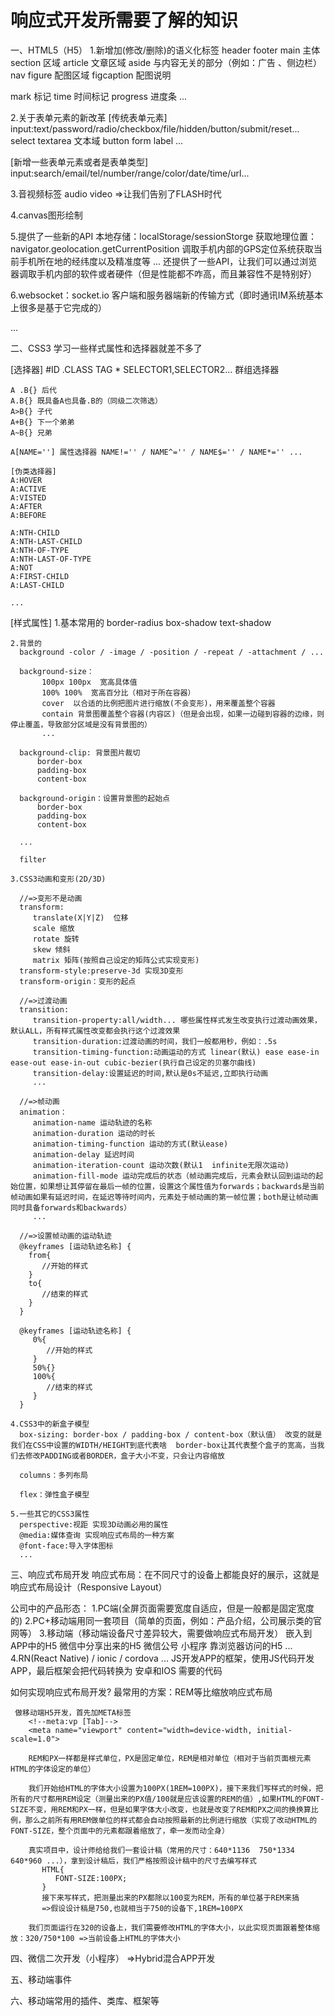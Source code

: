 # 响应式开发所需要了解的知识

一、HTML5（H5）
1.新增加(修改/删除)的语义化标签
  header
  footer
  main 主体
  section 区域
  article 文章区域
  aside 与内容无关的部分（例如：广告 、侧边栏）
  nav
  figure 配图区域
  figcaption 配图说明

  mark 标记
  time 时间标记
  progress 进度条
  ...

2.关于表单元素的新改革
 [传统表单元素]
    input:text/password/radio/checkbox/file/hidden/button/submit/reset...
    select
    textarea 文本域
    button
    form
    label
    ...

 [新增一些表单元素或者是表单类型]
    input:search/email/tel/number/range/color/date/time/url...

3.音视频标签
  audio
  video
  =>让我们告别了FLASH时代

4.canvas图形绘制

5.提供了一些新的API
  本地存储：localStorage/sessionStorge
  获取地理位置： navigator.geolocation.getCurrentPosition 调取手机内部的GPS定位系统获取当前手机所在地的经纬度以及精准度等
  ...
  还提供了一些API，让我们可以通过浏览器调取手机内部的软件或者硬件（但是性能都不咋高，而且兼容性不是特别好）

6.websocket：socket.io 客户端和服务器端新的传输方式（即时通讯IM系统基本上很多是基于它完成的）

...



二、CSS3
  学习一些样式属性和选择器就差不多了

  [选择器]
    #ID
    .CLASS
    TAG
    *
    SELECTOR1,SELECTOR2... 群组选择器

    A .B{} 后代
    A.B{} 既具备A也具备.B的（同级二次筛选）
    A>B{} 子代
    A+B{} 下一个弟弟
    A~B{} 兄弟

    A[NAME=''] 属性选择器 NAME!='' / NAME^='' / NAME$='' / NAME*='' ...

    [伪类选择器]
    A:HOVER
    A:ACTIVE
    A:VISTED
    A:AFTER
    A:BEFORE

    A:NTH-CHILD
    A:NTH-LAST-CHILD
    A:NTH-OF-TYPE
    A:NTH-LAST-OF-TYPE
    A:NOT
    A:FIRST-CHILD
    A:LAST-CHILD

    ...

  [样式属性]
    1.基本常用的
      border-radius
      box-shadow
      text-shadow

    2.背景的
      background -color / -image / -position / -repeat / -attachment / ...

      background-size：
           100px 100px  宽高具体值
           100% 100%  宽高百分比（相对于所在容器）
           cover  以合适的比例把图片进行缩放(不会变形)，用来覆盖整个容器
           contain 背景图覆盖整个容器(内容区)（但是会出现，如果一边碰到容器的边缘，则停止覆盖，导致部分区域是没有背景图的）
           ...

      background-clip: 背景图片裁切
          border-box
          padding-box
          content-box

      background-origin：设置背景图的起始点
          border-box
          padding-box
          content-box

      ...

      filter

    3.CSS3动画和变形(2D/3D)

      //=>变形不是动画
      transform:
         translate(X|Y|Z)  位移
         scale 缩放
         rotate 旋转
         skew 倾斜
         matrix 矩阵(按照自己设定的矩阵公式实现变形)
      transform-style:preserve-3d 实现3D变形
      transform-origin：变形的起点

      //=>过渡动画
      transition:
         transition-property:all/width... 哪些属性样式发生改变执行过渡动画效果，默认ALL，所有样式属性改变都会执行这个过渡效果
         transition-duration:过渡动画的时间，我们一般都用秒，例如：.5s
         transition-timing-function:动画运动的方式 linear(默认) ease ease-in ease-out ease-in-out cubic-bezier(执行自己设定的贝塞尔曲线)
         transition-delay:设置延迟的时间,默认是0s不延迟,立即执行动画
         ...

      //=>帧动画
      animation：
         animation-name 运动轨迹的名称
         animation-duration 运动的时长
         animation-timing-function 运动的方式(默认ease)
         animation-delay 延迟时间
         animation-iteration-count 运动次数(默认1  infinite无限次运动)
         animation-fill-mode 运动完成后的状态（帧动画完成后，元素会默认回到运动的起始位置，如果想让其停留在最后一帧的位置，设置这个属性值为forwards；backwards是当前帧动画如果有延迟时间，在延迟等待时间内，元素处于帧动画的第一帧位置；both是让帧动画同时具备forwards和backwards）
         ...

      //=>设置帧动画的运动轨迹
      @keyframes [运动轨迹名称] {
        from{
           //开始的样式
        }
        to{
           //结束的样式
        }
      }

      @keyframes [运动轨迹名称] {
         0%{
            //开始的样式
         }
         50%{}
         100%{
            //结束的样式
         }
      }

    4.CSS3中的新盒子模型
      box-sizing: border-box / padding-box / content-box（默认值） 改变的就是我们在CSS中设置的WIDTH/HEIGHT到底代表啥  border-box让其代表整个盒子的宽高，当我们去修改PADDING或者BORDER，盒子大小不变，只会让内容缩放

      columns：多列布局

      flex：弹性盒子模型

    5.一些其它的CSS3属性
      perspective:视距 实现3D动画必用的属性
      @media:媒体查询 实现响应式布局的一种方案
      @font-face:导入字体图标
      ...


三、响应式布局开发
   响应式布局：在不同尺寸的设备上都能良好的展示，这就是响应式布局设计（Responsive Layout）

   公司中的产品形态：
     1.PC端(全屏页面需要宽度自适应，但是一般都是固定宽度的)
     2.PC+移动端用同一套项目（简单的页面，例如：产品介绍，公司展示类的官网等）
     3.移动端（移动端设备尺寸差异较大，需要做响应式布局开发）
       嵌入到APP中的H5
       微信中分享出来的H5
       微信公号
       小程序
       靠浏览器访问的H5
       ...
     4.RN(React Native) / ionic / cordova ... JS开发APP的框架，使用JS代码开发APP，最后框架会把代码转换为 安卓和IOS 需要的代码


   如何实现响应式布局开发?
     最常用的方案：REM等比缩放响应式布局

     做移动端H5开发，首先加META标签
        <!--meta:vp [Tab]-->
        <meta name="viewport" content="width=device-width, initial-scale=1.0">

        REM和PX一样都是样式单位，PX是固定单位，REM是相对单位（相对于当前页面根元素HTML的字体设定的单位）

        我们开始给HTML的字体大小设置为100PX(1REM=100PX)，接下来我们写样式的时候，把所有的尺寸都用REM设定（测量出来的PX值/100就是应该设置的REM的值）,如果HTML的FONT-SIZE不变，用REM和PX一样，但是如果字体大小改变，也就是改变了REM和PX之间的换换算比例，那么之前所有用REM做单位的样式都会自动按照最新的比例进行缩放（实现了改动HTML的FONT-SIZE，整个页面中的元素都跟着缩放了，牵一发而动全身）

        真实项目中，设计师给给我们一套设计稿（常用的尺寸：640*1136  750*1334 640*960 ...），拿到设计稿后，我们严格按照设计稿中的尺寸去编写样式
           HTML{
              FONT-SIZE:100PX;
           }
           接下来写样式，把测量出来的PX都除以100变为REM，所有的单位基于REM来搞
           =>假设设计稿是750,也就相当于750的设备下,1REM=100PX

        我们页面运行在320的设备上，我们需要修改HTML的字体大小，以此实现页面跟着整体缩放：320/750*100 =>当前设备上HTML的字体大小





四、微信二次开发（小程序） =>Hybrid混合APP开发

五、移动端事件

六、移动端常用的插件、类库、框架等